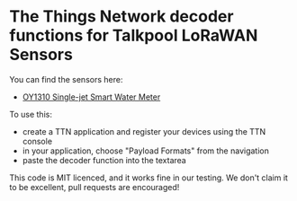 # The Things Network decoder functions for Talkpool LoRaWAN Sensors


You can find the sensors here:
 * [OY1310 Single-jet Smart Water Meter](https://connectedthings.store/gb/talkpool-oy1310-single-jet-lorawan-smart-water-meter.html)

To use this:
* create a TTN application and register your devices using the TTN console
* in your application, choose "Payload Formats" from the navigation
* paste the decoder function into the textarea

This code is MIT licenced, and it works fine in our testing. We don't claim it to be excellent, pull requests are encouraged!
